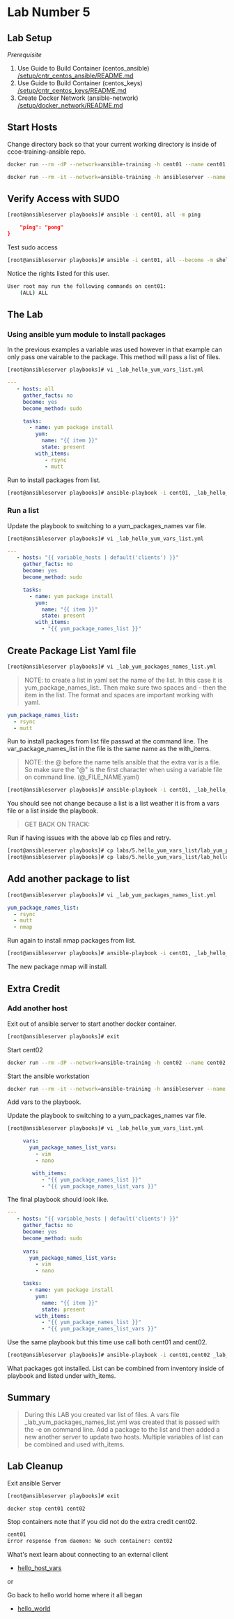 # Lab Number 5

## Lab Setup

*_Prerequisite_*

1. Use Guide to Build Container (centos_ansible) [/setup/cntr_centos_ansible/README.md](/setup/cntr_centos_ansible/README.md)
1. Use Guide to Build Container (centos_keys) [/setup/cntr_centos_keys/README.md](/setup/cntr_centos_keys/README.md)
1. Create Docker Network (ansible-network) [/setup/docker_network/README.md](/setup/docker_network/README.md)

## Start Hosts

Change directory back so that your current working directory is inside of ccoe-training-ansible repo.

```bash
docker run --rm -dP --network=ansible-training -h cent01 --name cent01 centos_keys
```

```bash
docker run --rm -it --network=ansible-training -h ansibleserver --name ansibleserver -v $"{PWD}:/ansible/playbooks" -v $"{PWD}/infra_files/ssh:/root/.ssh" centos_ansible:latest bash
```

## Verify Access with SUDO

```bash
[root@ansibleserver playbooks]# ansible -i cent01, all -m ping 
```

```json
    "ping": "pong"
}
```

Test sudo access

```bash
[root@ansibleserver playbooks]# ansible -i cent01, all --become -m shell -a 'sudo -l'
```

Notice the rights listed for this user.  

```bash
User root may run the following commands on cent01:
    (ALL) ALL
```

## The Lab

### Using ansible yum module to install packages

In the previous examples a variable was used however in that example can only pass one vairable to the package. This method will pass a list of files.

```bash
[root@ansibleserver playbooks]# vi _lab_hello_yum_vars_list.yml
```

```yaml
---
   - hosts: all
     gather_facts: no
     become: yes
     become_method: sudo

     tasks:
       - name: yum package install
         yum:
           name: "{{ item }}"
           state: present
         with_items: 
            - rsync 
            - mutt
```

Run to install packages from list.

```bash
[root@ansibleserver playbooks]# ansible-playbook -i cent01, _lab_hello_yum_vars_list.yml 
```

### Run a list

Update the playbook to switching to a yum_packages_names var file.

```bash
[root@ansibleserver playbooks]# vi _lab_hello_yum_vars_list.yml
```

```yaml
---
   - hosts: "{{ variable_hosts | default('clients') }}"
     gather_facts: no
     become: yes
     become_method: sudo

     tasks:
       - name: yum package install
         yum:
           name: "{{ item }}"
           state: present
         with_items: 
           - "{{ yum_package_names_list }}"
```

## Create Package List Yaml file

```bash
[root@ansibleserver playbooks]# vi _lab_yum_packages_names_list.yml
```

> NOTE: to create a list in yaml set the name of the list.  In this case it is yum_package_names_list:.  Then make sure two spaces and - then the item in the list.  The format and spaces are important working with yaml.

```yaml
yum_package_names_list:
  - rsync 
  - mutt
```

Run to install packages from list file passwd at the command line.  The var_package_names_list in the file is the same name as the with_items.  

> NOTE: the @ before the name tells ansible that the extra var is a file.  So make sure the "@" is the first character when using a variable file on command line. (@_FILE_NAME.yaml)

```bash
[root@ansibleserver playbooks]# ansible-playbook -i cent01, _lab_hello_yum_vars_list.yml -e @_lab_yum_packages_names_list.yml
```

You should see not change because a list is a list weather it is from a vars file or a list inside the playbook.

> GET BACK ON TRACK:

Run if having issues with the above lab cp files and retry.

```bash
[root@ansibleserver playbooks]# cp labs/5.hello_yum_vars_list/lab_yum_packages_names_list.yml lab_yum_packages_names_list.yml
[root@ansibleserver playbooks]# cp labs/5.hello_yum_vars_list/lab_hello_yum_vars_list.yml _lab_hello_yum_vars_list.yml
```

## Add another package to list

```bash
[root@ansibleserver playbooks]# vi _lab_yum_packages_names_list.yml
```

```yaml
yum_package_names_list:
  - rsync
  - mutt
  - nmap
```

Run again to install nmap packages from list.

```bash
[root@ansibleserver playbooks]# ansible-playbook -i cent01, _lab_hello_yum_vars_list.yml -e @_lab_yum_packages_names_list.yml
```

The new package nmap will install.

## Extra Credit

### Add another host

Exit out of ansible server to start another docker container.

```bash
[root@ansibleserver playbooks]# exit
```

Start cent02

```bash
docker run --rm -dP --network=ansible-training -h cent02 --name cent02 centos_keys
```

Start the ansible workstation

```bash
docker run --rm -it --network=ansible-training -h ansibleserver --name ansibleserver -v $"{PWD}:/ansible/playbooks" -v $"{PWD}/infra_files/ssh:/root/.ssh" centos_ansible:latest bash
```

Add vars to the playbook.

Update the playbook to switching to a yum_packages_names var file.

```bash
[root@ansibleserver playbooks]# vi _lab_hello_yum_vars_list.yml
```

```yaml
     vars:
       yum_package_names_list_vars: 
         - vim
         - nano
```

```yaml
        with_items: 
           - "{{ yum_package_names_list }}"
           - "{{ yum_package_names_list_vars }}"
```

The final playbook should look like.

```yaml
---
   - hosts: "{{ variable_hosts | default('clients') }}"
     gather_facts: no
     become: yes
     become_method: sudo
     
     vars:
       yum_package_names_list_vars: 
         - vim
         - nano

     tasks:
       - name: yum package install
         yum:
           name: "{{ item }}"
           state: present
         with_items: 
           - "{{ yum_package_names_list }}"
           - "{{ yum_package_names_list_vars }}"
```

Use the same playbook but this time use call both cent01 and cent02. 

```bash
[root@ansibleserver playbooks]# ansible-playbook -i cent01,cent02 _lab_hello_yum_vars_list.yml -e @_lab_yum_packages_names_list.yml
```

What packages got installed. List can be combined from inventory inside of playbook and listed under with_items. 

## Summary

> During this LAB you created var list of files.  A vars file _lab_yum_packages_names_list.yml was created that is passed with the -e on command line. Add a package to the list and then added a new another server to update two hosts. Multiple variables of list can be combined and used with_items.  

## Lab Cleanup

Exit ansible Server

```bash
[root@ansibleserver playbooks]# exit 
```

```bash
docker stop cent01 cent02
```

Stop containers note that if you did not do the extra credit cent02.

```bash
cent01
Error response from daemon: No such container: cent02
```

What's next learn about connecting to an external client

* [hello_host_vars](../6.hello_host_vars/README.md)

or

Go back to hello world home where it all began

* [hello_world](/)
